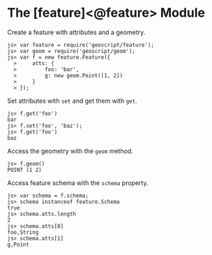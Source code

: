 The [feature]<@feature> Module
==============================

Create a feature with attributes and a geometry.

    js> var feature = require('geoscript/feature');
    js> var geom = require('geoscript/geom');
    js> var f = new feature.Feature({
      >     atts: {
      >         foo: 'bar',
      >         g: new geom.Point([1, 2])
      >     }
      > });

Set attributes with `set` and get them with `get`.

    js> f.get('foo')
    bar
    js> f.set('foo', 'baz');
    js> f.get('foo')
    baz

Access the geometry with the `geom` method.
    
    js> f.geom()
    POINT (1 2)
    
Access feature schema with the `schema` property.

    js> var schema = f.schema;
    js> schema instanceof feature.Schema
    true
    js> schema.atts.length
    2
    js> schema.atts[0]
    foo,String
    js> schema.atts[1]
    g,Point
    
